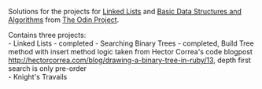 Solutions for the projects for [Linked Lists](http://www.theodinproject.com/courses/ruby-programming/lessons/linked-lists?ref=lc-pb) and [Basic Data Structures and Algorithms](http://www.theodinproject.com/courses/ruby-programming/lessons/data-structures-and-algorithms?ref=lc-pb) from [The Odin Project](http://www.theodinproject.com/home).

Contains three projects:  
	- Linked Lists - completed
	- Searching Binary Trees - completed, Build Tree method with insert method logic taken from Hector Correa's code blogpost http://hectorcorrea.com/blog/drawing-a-binary-tree-in-ruby/13, depth first search is only pre-order  
	- Knight's Travails  